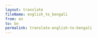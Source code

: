 ```yaml
--- 
layout: translate 
fileName: english_to_bengali 
from: en
to: bn 
permalink: translate-english-to-bengali
---
```

